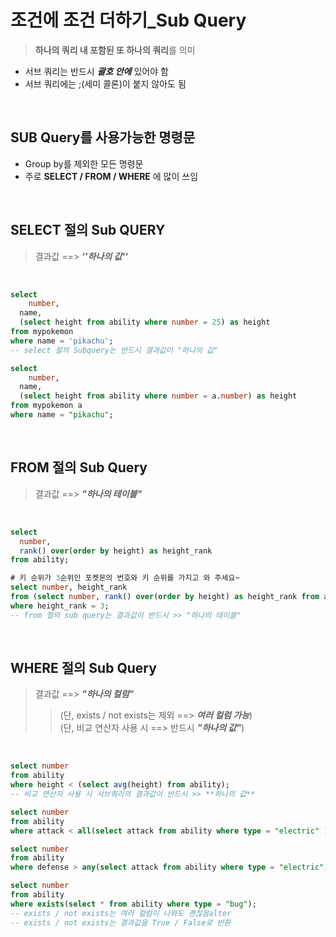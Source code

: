 # 조건에 조건 더하기_Sub Query
> **하나의 쿼리 내 포함된 또 하나의 쿼리**를 의미
* 서브 쿼리는 반드시 ***괄호 안에*** 있어야 함
* 서브 쿼리에는 ;(세미 콜론)이 붙지 않아도 됨

<br />

## SUB Query를 사용가능한 명령문
* Group by를 제외한 모든 명령문
* 주로 **SELECT / FROM / WHERE** 에 많이 쓰임

<br />

## SELECT 절의 Sub QUERY
> 결과값 ==> ***''하나의 값''***

<br />

```sql
select
	number,
  name,
  (select height from ability where number = 25) as height
from mypokemon
where name = 'pikachu';
-- select 절의 Subquery는 반드시 결과값이 "하나의 값"

select 
	number,
  name,
  (select height from ability where number = a.number) as height
from mypokemon a
where name = "pikachu";
```

<br />

## FROM 절의 Sub Query
> 결과값 ==> ***"하나의 테이블"***

<br />

```sql
select 
  number,
  rank() over(order by height) as height_rank
from ability;

# 키 순위가 3순위인 포켓몬의 번호와 키 순위를 가지고 와 주세요~
select number, height_rank
from (select number, rank() over(order by height) as height_rank from ability) as a
where height_rank = 3;
-- from 절의 sub query는 결과값이 반드시 >> "하나의 테이블"
```

<br />

## WHERE 절의 Sub Query
> 결과값 ==> ***"하나의 컬럼"*** 
>> (단, exists / not exists는 제외 ==> ***여러 컬럼 가능***) <br />
   (단, 비교 연산자 사용 시 ==> 반드시 ***"하나의 값"***)

<br />

```sql
select number
from ability
where height < (select avg(height) from ability);
-- 비교 연산자 사용 시 서브쿼리의 결과값이 반드시 >> **하나의 값**

select number
from ability
where attack < all(select attack from ability where type = "electric" );

select number
from ability
where defense > any(select attack from ability where type = "electric");

select number
from ability
where exists(select * from ability where type = "bug");
-- exists / not exists는 여러 컬럼이 나와도 괜찮음alter
-- exists / not exists는 결과값을 True / False로 반환

```

<br />

